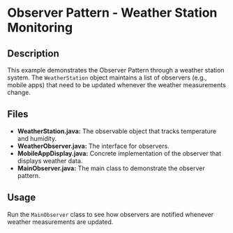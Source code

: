 # Observer Pattern - Weather Station Monitoring

## Description
This example demonstrates the Observer Pattern through a weather station system. The `WeatherStation` object maintains a list of observers (e.g., mobile apps) that need to be updated whenever the weather measurements change.

## Files
- **WeatherStation.java:** The observable object that tracks temperature and humidity.
- **WeatherObserver.java:** The interface for observers.
- **MobileAppDisplay.java:** Concrete implementation of the observer that displays weather data.
- **MainObserver.java:** The main class to demonstrate the observer pattern.

## Usage
Run the `MainObserver` class to see how observers are notified whenever weather measurements are updated.

